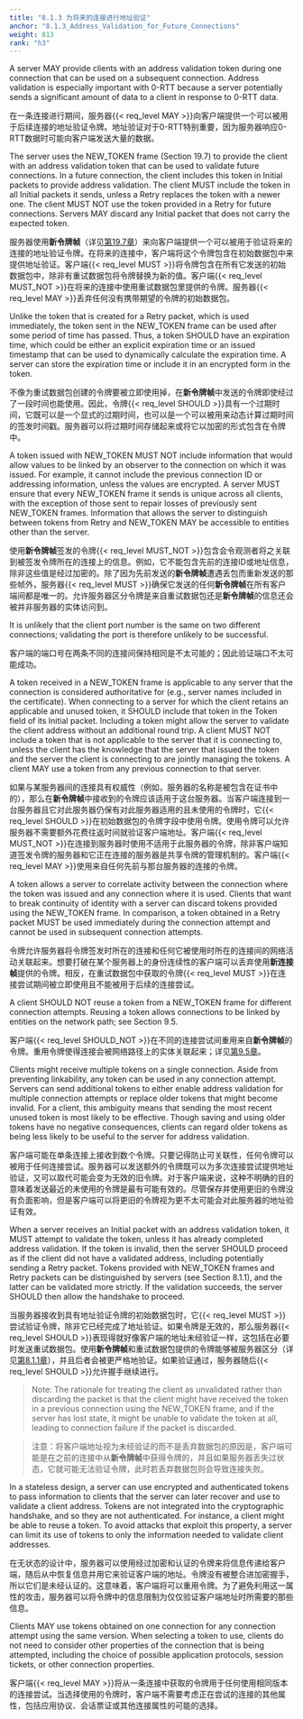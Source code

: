 ```yaml
---
title: "8.1.3 为将来的连接进行地址验证"
anchor: "8.1.3_Address_Validation_for_Future_Connections"
weight: 813
rank: "h3"
---
```


A server MAY provide clients with an address validation token during one connection that can be used on a subsequent connection. Address validation is especially important with 0-RTT because a server potentially sends a significant amount of data to a client in response to 0-RTT data.

在一条连接进行期间，服务器{{< req_level MAY >}}向客户端提供一个可以被用于后续连接的地址验证令牌。地址验证对于0-RTT特别重要，因为服务器响应0-RTT数据时可能向客户端发送大量的数据。

The server uses the NEW_TOKEN frame (Section 19.7) to provide the client with an address validation token that can be used to validate future connections. In a future connection, the client includes this token in Initial packets to provide address validation. The client MUST include the token in all Initial packets it sends, unless a Retry replaces the token with a newer one. The client MUST NOT use the token provided in a Retry for future connections. Servers MAY discard any Initial packet that does not carry the expected token.

服务器使用**新令牌帧**（详见[第19.7章]()）来向客户端提供一个可以被用于验证将来的连接的地址验证令牌。在将来的连接中，客户端将这个令牌包含在初始数据包中来提供地址验证。客户端{{< req_level MUST >}}将令牌包含在所有它发送的初始数据包中，除非有重试数据包将令牌替换为新的值。客户端{{< req_level MUST_NOT >}}在将来的连接中使用重试数据包里提供的令牌。服务器{{< req_level MAY >}}丢弃任何没有携带期望的令牌的初始数据包。

Unlike the token that is created for a Retry packet, which is used immediately, the token sent in the NEW_TOKEN frame can be used after some period of time has passed. Thus, a token SHOULD have an expiration time, which could be either an explicit expiration time or an issued timestamp that can be used to dynamically calculate the expiration time. A server can store the expiration time or include it in an encrypted form in the token.

不像为重试数据包创建的令牌要被立即使用掉，在**新令牌帧**中发送的令牌即使经过了一段时间也能使用。因此，令牌{{< req_level SHOULD >}}具有一个过期时间，它既可以是一个显式的过期时间，也可以是一个可以被用来动态计算过期时间的签发时间戳。服务器可以将过期时间存储起来或将它以加密的形式包含在令牌中。

A token issued with NEW_TOKEN MUST NOT include information that would allow values to be linked by an observer to the connection on which it was issued. For example, it cannot include the previous connection ID or addressing information, unless the values are encrypted. A server MUST ensure that every NEW_TOKEN frame it sends is unique across all clients, with the exception of those sent to repair losses of previously sent NEW_TOKEN frames. Information that allows the server to distinguish between tokens from Retry and NEW_TOKEN MAY be accessible to entities other than the server.

使用**新令牌帧**签发的令牌{{< req_level MUST_NOT >}}包含会令观测者将之关联到被签发令牌所在的连接上的信息。例如，它不能包含先前的连接ID或地址信息，除非这些值是经过加密的。除了因为先前发送的**新令牌帧**遭遇丢包而重新发送的那些帧外，服务器{{< req_level MUST >}}确保它发送的任何**新令牌帧**在所有客户端间都是唯一的。允许服务器区分令牌是来自重试数据包还是**新令牌帧**的信息还会被并非服务器的实体访问到。

It is unlikely that the client port number is the same on two different connections; validating the port is therefore unlikely to be successful.

客户端的端口号在两条不同的连接间保持相同是不太可能的；因此验证端口不太可能成功。

A token received in a NEW_TOKEN frame is applicable to any server that the connection is considered authoritative for (e.g., server names included in the certificate). When connecting to a server for which the client retains an applicable and unused token, it SHOULD include that token in the Token field of its Initial packet. Including a token might allow the server to validate the client address without an additional round trip. A client MUST NOT include a token that is not applicable to the server that it is connecting to, unless the client has the knowledge that the server that issued the token and the server the client is connecting to are jointly managing the tokens. A client MAY use a token from any previous connection to that server.

如果与某服务器间的连接具有权威性（例如，服务器的名称是被包含在证书中的），那么在**新令牌帧**中接收到的令牌应该适用于这台服务器。当客户端连接到一台服务器且它对此服务器仍保有对此服务器适用的且未使用的令牌时，它{{< req_level SHOULD >}}在初始数据包的令牌字段中使用令牌。使用令牌可以允许服务器不需要额外花费往返时间就验证客户端地址。客户端{{< req_level MUST_NOT >}}在连接到服务器时使用不适用于此服务器的令牌，除非客户端知道签发令牌的服务器和它正在连接的服务器是共享令牌的管理机制的。客户端{{< req_level MAY >}}使用来自任何先前与那台服务器的连接的令牌。

A token allows a server to correlate activity between the connection where the token was issued and any connection where it is used. Clients that want to break continuity of identity with a server can discard tokens provided using the NEW_TOKEN frame. In comparison, a token obtained in a Retry packet MUST be used immediately during the connection attempt and cannot be used in subsequent connection attempts.

令牌允许服务器将令牌签发时所在的连接和任何它被使用时所在的连接间的网络活动关联起来。想要打破在某个服务器上的身份连续性的客户端可以丢弃使用**新连接帧**提供的令牌。相反，在重试数据包中获取的令牌{{< req_level MUST >}}在连接尝试期间被立即使用且不能被用于后续的连接尝试。

A client SHOULD NOT reuse a token from a NEW_TOKEN frame for different connection attempts. Reusing a token allows connections to be linked by entities on the network path; see Section 9.5.

客户端{{< req_level SHOULD_NOT >}}在不同的连接尝试间重用来自**新令牌帧**的令牌。重用令牌使得连接会被网络路径上的实体关联起来；详见[第9.5章]()。

Clients might receive multiple tokens on a single connection. Aside from preventing linkability, any token can be used in any connection attempt. Servers can send additional tokens to either enable address validation for multiple connection attempts or replace older tokens that might become invalid. For a client, this ambiguity means that sending the most recent unused token is most likely to be effective. Though saving and using older tokens have no negative consequences, clients can regard older tokens as being less likely to be useful to the server for address validation.

客户端可能在单条连接上接收到数个令牌。只要记得防止可关联性，任何令牌可以被用于任何连接尝试。服务器可以发送额外的令牌既可以为多次连接尝试提供地址验证，又可以取代可能会变为无效的旧令牌。对于客户端来说，这种不明确的目的意味着发送最近的未使用的令牌是最有可能有效的。尽管保存并使用更旧的令牌没有负面影响，但是客户端可以将更旧的令牌视为更不太可能会对此服务器的地址验证有效。

When a server receives an Initial packet with an address validation token, it MUST attempt to validate the token, unless it has already completed address validation. If the token is invalid, then the server SHOULD proceed as if the client did not have a validated address, including potentially sending a Retry packet. Tokens provided with NEW_TOKEN frames and Retry packets can be distinguished by servers (see Section 8.1.1), and the latter can be validated more strictly. If the validation succeeds, the server SHOULD then allow the handshake to proceed.

当服务器接收到具有地址验证令牌的初始数据包时，它{{< req_level MUST >}}尝试验证令牌，除非它已经完成了地址验证。如果令牌是无效的，那么服务器{{< req_level SHOULD >}}表现得就好像客户端的地址未经验证一样，这包括在必要时发送重试数据包。使用**新令牌帧**和重试数据包提供的令牌能够被服务器区分（详见[第8.1.1章]()），并且后者会被更严格地验证。如果验证通过，服务器随后{{< req_level SHOULD >}}允许握手继续进行。

> Note: The rationale for treating the client as unvalidated rather than discarding the packet is that the client might have received the token in a previous connection using the NEW_TOKEN frame, and if the server has lost state, it might be unable to validate the token at all, leading to connection failure if the packet is discarded.

> 注意：将客户端地址视为未经验证的而不是丢弃数据包的原因是，客户端可能是在之前的连接中从**新令牌帧**中获得令牌的，并且如果服务器丢失过状态，它就可能无法验证令牌，此时若丢弃数据包则会导致连接失败。

In a stateless design, a server can use encrypted and authenticated tokens to pass information to clients that the server can later recover and use to validate a client address. Tokens are not integrated into the cryptographic handshake, and so they are not authenticated. For instance, a client might be able to reuse a token. To avoid attacks that exploit this property, a server can limit its use of tokens to only the information needed to validate client addresses.

在无状态的设计中，服务器可以使用经过加密和认证的令牌来将信息传递给客户端，随后从中恢复信息并用它来验证客户端的地址。令牌没有被整合进加密握手，所以它们是未经认证的。这意味着，客户端将可以重用令牌。为了避免利用这一属性的攻击，服务器可以将令牌中的信息限制为仅仅验证客户端地址时所需要的那些信息。

Clients MAY use tokens obtained on one connection for any connection attempt using the same version. When selecting a token to use, clients do not need to consider other properties of the connection that is being attempted, including the choice of possible application protocols, session tickets, or other connection properties.

客户端{{< req_level MAY >}}将从一条连接中获取的令牌用于任何使用相同版本的连接尝试。当选择使用的令牌时，客户端不需要考虑正在尝试的连接的其他属性，包括应用协议、会话票证或其他连接属性的可能的选择。
